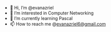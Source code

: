 - 👋 Hi, I’m @evanazriel
- 👀 I’m interested in Computer Networking
- 🌱 I’m currently learning Pascal
- 📫 How to reach me @evanazriel6@gmail.com

<!---
evanazriel/evanazriel is a ✨ special ✨ repository because its `README.md` (this file) appears on your GitHub profile.
You can click the Preview link to take a look at your changes.
--->
